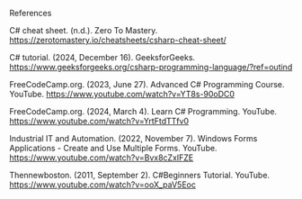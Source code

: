References


C# cheat sheet. (n.d.). Zero To Mastery. https://zerotomastery.io/cheatsheets/csharp-cheat-sheet/

C# tutorial. (2024, December 16). GeeksforGeeks. https://www.geeksforgeeks.org/csharp-programming-language/?ref=outind

FreeCodeCamp.org. (2023, June 27). Advanced C# Programming Course. YouTube. https://www.youtube.com/watch?v=YT8s-90oDC0

FreeCodeCamp.org. (2024, March 4). Learn C# Programming. YouTube. https://www.youtube.com/watch?v=YrtFtdTTfv0

Industrial IT and Automation. (2022, November 7). Windows Forms Applications - Create and Use Multiple Forms. YouTube. https://www.youtube.com/watch?v=Bvx8cZxIFZE

Thennewboston. (2011, September 2). C#Beginners Tutorial. YouTube. https://www.youtube.com/watch?v=ooX_paV5Eoc
